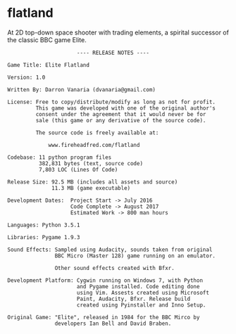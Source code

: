 # flatland
At 2D top-down space shooter with trading elements, a spirital successor of the classic BBC game Elite.

                          ---- RELEASE NOTES ----

    Game Title: Elite Flatland

    Version: 1.0

    Written By: Darron Vanaria (dvanaria@gmail.com)

    License: Free to copy/distribute/modify as long as not for profit.
             This game was developed with one of the original author's
             consent under the agreement that it would never be for
             sale (this game or any derivative of the source code).

             The source code is freely available at:

                 www.fireheadfred.com/flatland

    Codebase: 11 python program files
              382,831 bytes (text, source code)	
              7,803 LOC (Lines Of Code)

    Release Size: 92.5 MB (includes all assets and source)
                  11.3 MB (game executable) 

    Development Dates:  Project Start -> July 2016
                        Code Complete -> August 2017
                        Estimated Work -> 800 man hours

    Languages: Python 3.5.1

    Libraries: Pygame 1.9.3

    Sound Effects: Sampled using Audacity, sounds taken from original 
                   BBC Micro (Master 128) game running on an emulator. 

                   Other sound effects created with Bfxr.

    Development Platform: Cygwin running on Windows 7, with Python
                          and Pygame installed. Code editing done 
                          using Vim. Assests created using Microsoft
                          Paint, Audacity, Bfxr. Release build 
                          created using Pyinstaller and Inno Setup.     
    
    Original Game: "Elite", released in 1984 for the BBC Mirco by 
                   developers Ian Bell and David Braben.

